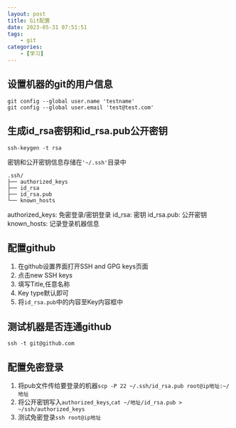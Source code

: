 ```yaml
---
layout: post
title: Git配置 
date: 2023-05-31 07:51:51
tags:
    - git
categories:
    - [学习]
---
```


## 设置机器的git的用户信息

```shell
git config --global user.name 'testname'
git config --global user.email 'test@test.com'
```
<!-- more -->
## 生成id_rsa密钥和id_rsa.pub公开密钥

```shell
ssh-keygen -t rsa
```

密钥和公开密钥信息存储在`'~/.ssh'`目录中

```shell
.ssh/
├── authorized_keys
├── id_rsa
├── id_rsa.pub
└── known_hosts
```

authorized_keys: 免密登录/密钥登录
id_rsa: 密钥
id_rsa.pub: 公开密钥
known_hosts: 记录登录机器信息

## 配置github

1. 在github设置界面打开SSH and GPG keys页面
2. 点击new SSH keys
3. 填写Title,任意名称
4. Key type默认即可
5. 将`id_rsa.pub`中的内容至Key内容框中

## 测试机器是否连通github

```shell
ssh -t git@github.com
```

## 配置免密登录

1. 将pub文件传给要登录的机器`scp -P 22 ~/.ssh/id_rsa.pub root@ip地址:~/地址`
2. 将公开密钥写入`authorized_keys`,`cat ~/地址/id_rsa.pub > ~/ssh/authorized_keys`
3. 测试免密登录`ssh root@ip地址`